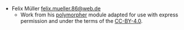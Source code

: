  - Felix Müller <felix.mueller.86@web.de>
   - Work from his [polymorpher](https://github.com/syl3r86/polymorpher) module adapted for use with express permission and under the terms of the [CC-BY-4.0](https://creativecommons.org/licenses/by/4.0/).

